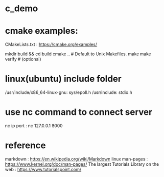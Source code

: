 # c_demo

# cmake examples:

CMakeLists.txt : https://cmake.org/examples/

mkdir build && cd build
cmake ..     # Default to Unix Makefiles.
make
make verify  # (optional)

# linux(ubuntu) include folder

/usr/include/x86_64-linux-gnu: sys/epoll.h
/usr/include: stdio.h

# use nc command to connect server
nc ip port : nc 127.0.0.1 8000

# reference

markdown : https://en.wikipedia.org/wiki/Markdown
linux man-pages : https://www.kernel.org/doc/man-pages/
The largest Tutorials Library on the web : https://www.tutorialspoint.com/
